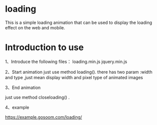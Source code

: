 # loading
This is a simple loading animation that can be used to display the loading effect on the web and mobile.
# Introduction to use
1、Introduce the following files：
loading.min.js
jquery.min.js

2、Start animation
just use method loading().
there has two param :width and type ,just mean display width and pixel type of animated images

3、End animation

just use method closeloading() .

4、example

https://example.gosoom.com/loading/
